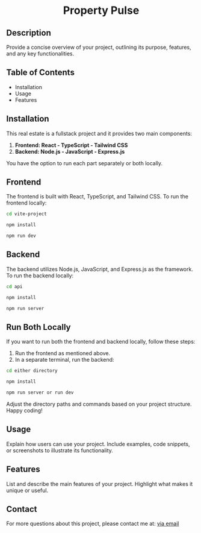 # <h1 align="center">Property Pulse</h1>


## Description

Provide a concise overview of your project, outlining its purpose, features, and any key functionalities.

## Table of Contents

- Installation
- Usage
- Features


## Installation
This real estate is a fullstack project and it provides two main components:

1. **Frontend: React - TypeScript - Tailwind CSS**
2. **Backend: Node.js - JavaScript - Express.js**

You have the option to run each part separately or both locally.

## Frontend

The frontend is built with React, TypeScript, and Tailwind CSS. To run the frontend locally:

```bash
cd vite-project
```
```javascript
npm install
```
```javascript
npm run dev
```

## Backend

The backend utilizes Node.js, JavaScript, and Express.js as the framework. To run the backend locally:

```bash
cd api
```
```javascript
npm install
```
```javascript
npm run server
```




## Run Both Locally

If you want to run both the frontend and backend locally, follow these steps:

1. Run the frontend as mentioned above.
2. In a separate terminal, run the backend:

```bash
cd either directory
```
```javascript
npm install
```
```javascript
npm run server or run dev
```

Adjust the directory paths and commands based on your project structure. Happy coding!

## Usage

Explain how users can use your project. Include examples, code snippets, or screenshots to illustrate its functionality.

## Features

List and describe the main features of your project. Highlight what makes it unique or useful.




## Contact
For more questions about this project, please contact me at: [via email](mailto:iamsocialhype@gmail.com)
